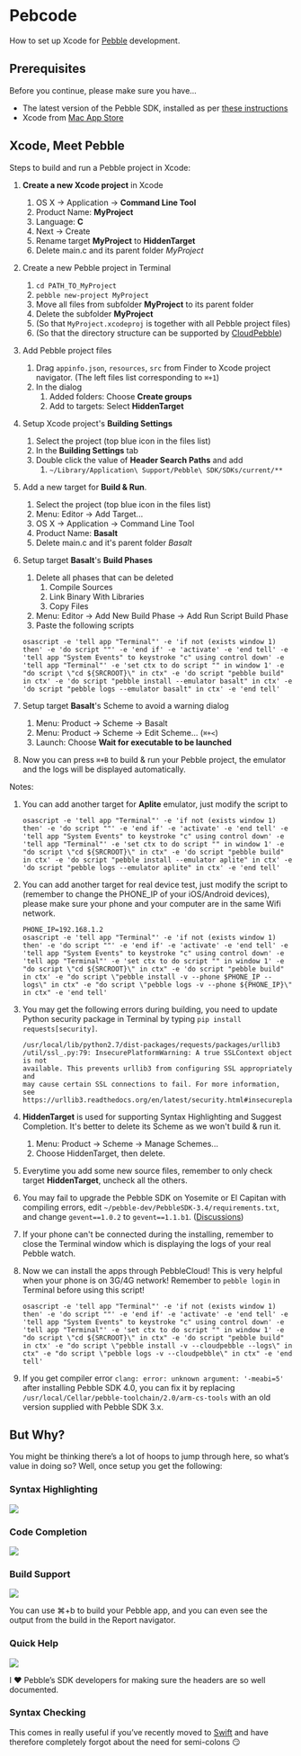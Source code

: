 # Pebcode
How to set up Xcode for [Pebble](https://getpebble.com) development.

## Prerequisites
Before you continue, please make sure you have...

* The latest version of the Pebble SDK, installed as per [these instructions](http://developer.getpebble.com/sdk/install/mac)
* Xcode from [Mac App Store](https://itunes.apple.com/gb/app/xcode/id497799835?mt=12)

## Xcode, Meet Pebble

Steps to build and run a Pebble project in Xcode:

1. **Create a new Xcode project** in Xcode
	1. OS X -> Application -> **Command Line Tool**
	2. Product Name: **MyProject**
	3. Language: **C**
	3. Next -> Create
	4. Rename target **MyProject** to **HiddenTarget**
	5. Delete main.c and its parent folder *MyProject*
2. Create a new Pebble project in Terminal
	1. `cd PATH_TO_MyProject`
	2. `pebble new-project MyProject`
	3. Move all files from subfolder **MyProject** to its parent folder
	4. Delete the subfolder **MyProject**
	5. (So that `MyProject.xcodeproj` is together with all Pebble project files)
	6. (So that the directory	structure can be supported by [CloudPebble](cloudpebble.net))
3. Add Pebble project files
	1. Drag `appinfo.json`, `resources`, `src` from Finder to Xcode project navigator. (The left files list corresponding to `⌘+1`)
	2. In the dialog
		1. Added folders: Choose **Create groups**
		2. Add to targets: Select **HiddenTarget**
4. Setup Xcode project's **Building Settings**
	1. Select the project (top blue icon in the files list)
	2. In the **Building Settings** tab
	3. Double click the value of **Header Search Paths** and add
		1. `~/Library/Application\ Support/Pebble\ SDK/SDKs/current/**`
5. Add a new target for **Build & Run**.
	1. Select the project (top blue icon in the files list)
	2. Menu: Editor -> Add Target...
	3. OS X -> Application -> Command Line Tool
	4. Product Name: **Basalt**
	5. Delete main.c and it's parent folder *Basalt*
6. Setup target **Basalt**'s **Build Phases**
	1. Delete all phases that can be deleted
		1. Compile Sources
		2. Link Binary With Libraries
		3. Copy Files
	2. Menu: Editor -> Add New Build Phase -> Add Run Script Build Phase
	3. Paste the following scripts

	```
	osascript -e 'tell app "Terminal"' -e 'if not (exists window 1) then' -e 'do script ""' -e 'end if' -e 'activate' -e 'end tell' -e 'tell app "System Events" to keystroke "c" using control down' -e 'tell app "Terminal"' -e 'set ctx to do script "" in window 1' -e "do script \"cd ${SRCROOT}\" in ctx" -e 'do script "pebble build" in ctx' -e 'do script "pebble install --emulator basalt" in ctx' -e 'do script "pebble logs --emulator basalt" in ctx' -e 'end tell'
	```
7. Setup target **Basalt**'s Scheme to avoid a warning dialog
	1. Menu: Product -> Scheme -> Basalt
	2. Menu: Product -> Scheme -> Edit Scheme... (`⌘+<`)
	3. Launch: Choose **Wait for executable to be launched**

8. Now you can press `⌘+B` to build & run your Pebble project, the emulator and the logs will be displayed automatically.

Notes:

1. You can add another target for **Aplite** emulator, just modify the script to

	```
	osascript -e 'tell app "Terminal"' -e 'if not (exists window 1) then' -e 'do script ""' -e 'end if' -e 'activate' -e 'end tell' -e 'tell app "System Events" to keystroke "c" using control down' -e 'tell app "Terminal"' -e 'set ctx to do script "" in window 1' -e "do script \"cd ${SRCROOT}\" in ctx" -e 'do script "pebble build" in ctx' -e 'do script "pebble install --emulator aplite" in ctx' -e 'do script "pebble logs --emulator aplite" in ctx' -e 'end tell'
	```
2. You can add another target for real device test, just modify the script to (remember to change the PHONE_IP of your iOS/Android devices), please make sure your phone and your computer are in the same Wifi network.


	```
	PHONE_IP=192.168.1.2
	osascript -e 'tell app "Terminal"' -e 'if not (exists window 1) then' -e 'do script ""' -e 'end if' -e 'activate' -e 'end tell' -e 'tell app "System Events" to keystroke "c" using control down' -e 'tell app "Terminal"' -e 'set ctx to do script "" in window 1' -e "do script \"cd ${SRCROOT}\" in ctx" -e 'do script "pebble build" in ctx' -e "do script \"pebble install -v --phone $PHONE_IP --logs\" in ctx" -e "do script \"pebble logs -v --phone ${PHONE_IP}\" in ctx" -e 'end tell'
	```
3. You may get the following errors during building, you need to update Python security package in Terminal by typing `pip install requests[security]`.
	```
	/usr/local/lib/python2.7/dist-packages/requests/packages/urllib3
	/util/ssl_.py:79: InsecurePlatformWarning: A true SSLContext object is not
	available. This prevents urllib3 from configuring SSL appropriately and 
	may cause certain SSL connections to fail. For more information, see 
	https://urllib3.readthedocs.org/en/latest/security.html#insecureplatformwarning.
	``` 
4. **HiddenTarget** is used for supporting Syntax Highlighting and Suggest Completion. It's better to delete its Scheme as we won't build & run it.
	1. Menu: Product -> Scheme -> Manage Schemes...
	2. Choose HiddenTarget, then delete.
5. Everytime you add some new source files, remember to only check target **HiddenTarget**, uncheck all the others.
6. You may fail to upgrade the Pebble SDK on Yosemite or El Capitan with compiling errors, edit `~/pebble-dev/PebbleSDK-3.4/requirements.txt`, and change `gevent==1.0.2` to `gevent==1.1.b1`. ([Discussions](https://github.com/pebble/homebrew-pebble-sdk/issues/18))
7. If your phone can't be connected during the installing, remember to close the Terminal window which is displaying the logs of your real Pebble watch.
8. Now we can install the apps through PebbleCloud! This is very helpful when your phone is on 3G/4G network! Remember to `pebble login` in Terminal before using this script!

	```
	osascript -e 'tell app "Terminal"' -e 'if not (exists window 1) then' -e 'do script ""' -e 'end if' -e 'activate' -e 'end tell' -e 'tell app "System Events" to keystroke "c" using control down' -e 'tell app "Terminal"' -e 'set ctx to do script "" in window 1' -e "do script \"cd ${SRCROOT}\" in ctx" -e 'do script "pebble build" in ctx' -e "do script \"pebble install -v --cloudpebble --logs\" in ctx" -e "do script \"pebble logs -v --cloudpebble\" in ctx" -e 'end tell'
	```
9. If you get compiler error `clang: error: unknown argument: '-meabi=5'` after installing Pebble SDK 4.0, you can fix it by replacing `/usr/local/Cellar/pebble-toolchain/2.0/arm-cs-tools` with an old version supplied with Pebble SDK 3.x.

## But Why?

You might be thinking there’s a lot of hoops to jump through here, so what’s value in doing so? Well, once setup you get the following:

### Syntax Highlighting

![](Images/17.png)

### Code Completion

![](Images/18.png)

### Build Support

![](Images/19.png)

You can use ⌘+b to build your Pebble app, and you can even see the output from the build in the Report navigator.

### Quick Help

![](Images/20.png)

I :heart: Pebble’s SDK developers for making sure the headers are so well documented.

### Syntax Checking

This comes in really useful if you’ve recently moved to [Swift](https://developer.apple.com/swift/) and have therefore completely forgot about the need for semi-colons :smirk:

